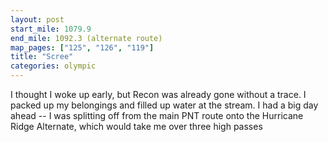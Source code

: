 ```yaml
---
layout: post
start_mile: 1079.9
end_mile: 1092.3 (alternate route)
map_pages: ["125", "126", "119"]
title: "Scree"
categories: olympic
---
```


I thought I woke up early, but Recon was already gone without a trace. I packed
up my belongings and filled up water at the stream. I had a big day ahead -- I
was splitting off from the main PNT route onto the Hurricane Ridge Alternate,
which would take me over three high passes
